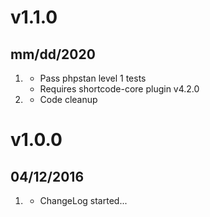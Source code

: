 # v1.1.0
## mm/dd/2020

1. [](#new)
    * Pass phpstan level 1 tests
    * Requires shortcode-core plugin v4.2.0
1. [](#improved)
    * Code cleanup

# v1.0.0
## 04/12/2016

1. [](#new)
    * ChangeLog started...
